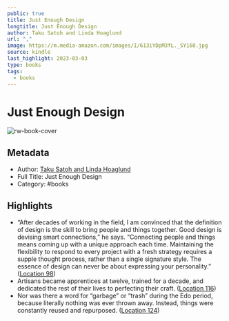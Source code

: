 ```yaml
---
public: true
title: Just Enough Design
longtitle: Just Enough Design
author: Taku Satoh and Linda Hoaglund
url: ","
image: https://m.media-amazon.com/images/I/613iYDpM3fL._SY160.jpg
source: kindle
last_highlight: 2023-03-03
type: books
tags:
  - books
---
```

# Just Enough Design

![rw-book-cover](https://m.media-amazon.com/images/I/613iYDpM3fL._SY160.jpg)

## Metadata
- Author: [Taku Satoh and Linda Hoaglund](Taku%20Satoh%20and%20Linda%20Hoaglund.md)
- Full Title: Just Enough Design
- Category: #books

## Highlights
- “After decades of working in the field, I am convinced that the definition of design is the skill to bring people and things together. Good design is devising smart connections,” he says. “Connecting people and things means coming up with a unique approach each time. Maintaining the flexibility to respond to every project with a fresh strategy requires a supple thought process, rather than a single signature style. The essence of design can never be about expressing your personality.” ([Location 98](https://readwise.io/to_kindle?action=open&asin=B0B8QRL1Q2&location=98))
- Artisans became apprentices at twelve, trained for a decade, and dedicated the rest of their lives to perfecting their craft. ([Location 116](https://readwise.io/to_kindle?action=open&asin=B0B8QRL1Q2&location=116))
- Nor was there a word for “garbage” or “trash” during the Edo period, because literally nothing was ever thrown away. Instead, things were constantly reused and repurposed. ([Location 124](https://readwise.io/to_kindle?action=open&asin=B0B8QRL1Q2&location=124))

